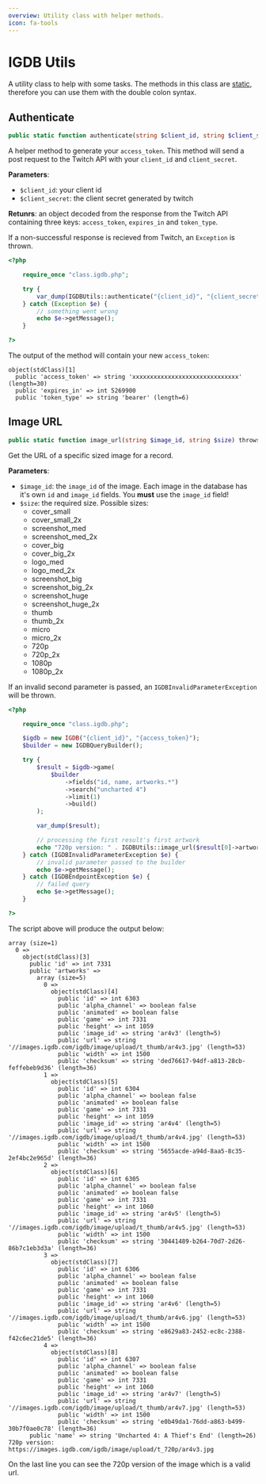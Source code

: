 ```yaml
---
overview: Utility class with helper methods.
icon: fa-tools
---
```


# IGDB Utils

A utility class to help with some tasks. The methods in this class are [static](https://www.php.net/manual/en/language.oop5.static.php), therefore you can use them with the double colon syntax.

## Authenticate
```php
public static function authenticate(string $client_id, string $client_secret) throws Exception: object
```

A helper method to generate your `access_token`. This method will send a post request to the Twitch API with your `client_id` and `client_secret`.

**Parameters**:
 - `$client_id`: your client id
 - `$client_secret`: the client secret generated by twitch

**Retunrs**: an object decoded from the response from the Twitch API containing three keys: `access_token`, `expires_in` and `token_type`.

If a non-successful response is recieved from Twitch, an `Exception` is thrown.

```php
<?php

    require_once "class.igdb.php";

    try {
        var_dump(IGDBUtils::authenticate("{client_id}", "{client_secret}"));
    } catch (Exception $e) {
        // something went wrong
        echo $e->getMessage();
    }

?>
```

The output of the method will contain your new `access_token`:

```text
object(stdClass)[1]
  public 'access_token' => string 'xxxxxxxxxxxxxxxxxxxxxxxxxxxxxx' (length=30)
  public 'expires_in' => int 5269900
  public 'token_type' => string 'bearer' (length=6)
```


## Image URL
```php
public static function image_url(string $image_id, string $size) throws IGDBInvalidParameterException: string
```

Get the URL of a specific sized image for a record.

**Parameters**:
 - `$image_id`: the `image_id` of the image. Each image in the database has it's own `id` and `image_id` fields. You **must** use the `image_id` field!
 - `$size`: the required size. Possible sizes:
   - cover_small
   - cover_small_2x
   - screenshot_med
   - screenshot_med_2x
   - cover_big
   - cover_big_2x
   - logo_med
   - logo_med_2x
   - screenshot_big
   - screenshot_big_2x
   - screenshot_huge
   - screenshot_huge_2x
   - thumb
   - thumb_2x
   - micro
   - micro_2x
   - 720p
   - 720p_2x
   - 1080p
   - 1080p_2x

If an invalid second parameter is passed, an `IGDBInvalidParameterException` will be thrown.

```php
<?php

    require_once "class.igdb.php";

    $igdb = new IGDB("{client_id}", "{access_token}");
    $builder = new IGDBQueryBuilder();

    try {
        $result = $igdb->game(
            $builder
                ->fields("id, name, artworks.*")
                ->search("uncharted 4")
                ->limit(1)
                ->build()
        );

        var_dump($result);

        // processing the first result's first artwork
        echo "720p version: " . IGDBUtils::image_url($result[0]->artworks[0]->image_id, "720p");
    } catch (IGDBInvalidParameterException $e) {
        // invalid parameter passed to the builder
        echo $e->getMessage();
    } catch (IGDBEndpointException $e) {
        // failed query
        echo $e->getMessage();
    }

?>
```

The script above will produce the output below:

```text
array (size=1)
  0 =>
    object(stdClass)[3]
      public 'id' => int 7331
      public 'artworks' =>
        array (size=5)
          0 =>
            object(stdClass)[4]
              public 'id' => int 6303
              public 'alpha_channel' => boolean false
              public 'animated' => boolean false
              public 'game' => int 7331
              public 'height' => int 1059
              public 'image_id' => string 'ar4v3' (length=5)
              public 'url' => string '//images.igdb.com/igdb/image/upload/t_thumb/ar4v3.jpg' (length=53)
              public 'width' => int 1500
              public 'checksum' => string 'ded76617-94df-a813-28cb-feffebeb9d36' (length=36)
          1 =>
            object(stdClass)[5]
              public 'id' => int 6304
              public 'alpha_channel' => boolean false
              public 'animated' => boolean false
              public 'game' => int 7331
              public 'height' => int 1059
              public 'image_id' => string 'ar4v4' (length=5)
              public 'url' => string '//images.igdb.com/igdb/image/upload/t_thumb/ar4v4.jpg' (length=53)
              public 'width' => int 1500
              public 'checksum' => string '5655acde-a94d-8aa5-8c35-2ef4bc2e965d' (length=36)
          2 =>
            object(stdClass)[6]
              public 'id' => int 6305
              public 'alpha_channel' => boolean false
              public 'animated' => boolean false
              public 'game' => int 7331
              public 'height' => int 1060
              public 'image_id' => string 'ar4v5' (length=5)
              public 'url' => string '//images.igdb.com/igdb/image/upload/t_thumb/ar4v5.jpg' (length=53)
              public 'width' => int 1500
              public 'checksum' => string '30441489-b264-70d7-2d26-86b7c1eb3d3a' (length=36)
          3 =>
            object(stdClass)[7]
              public 'id' => int 6306
              public 'alpha_channel' => boolean false
              public 'animated' => boolean false
              public 'game' => int 7331
              public 'height' => int 1060
              public 'image_id' => string 'ar4v6' (length=5)
              public 'url' => string '//images.igdb.com/igdb/image/upload/t_thumb/ar4v6.jpg' (length=53)
              public 'width' => int 1500
              public 'checksum' => string 'e8629a83-2452-ec8c-2388-f42c6ec21de5' (length=36)
          4 =>
            object(stdClass)[8]
              public 'id' => int 6307
              public 'alpha_channel' => boolean false
              public 'animated' => boolean false
              public 'game' => int 7331
              public 'height' => int 1060
              public 'image_id' => string 'ar4v7' (length=5)
              public 'url' => string '//images.igdb.com/igdb/image/upload/t_thumb/ar4v7.jpg' (length=53)
              public 'width' => int 1500
              public 'checksum' => string 'e0b49da1-76dd-a863-b499-30b7f0ae0c78' (length=36)
      public 'name' => string 'Uncharted 4: A Thief's End' (length=26)
720p version: https://images.igdb.com/igdb/image/upload/t_720p/ar4v3.jpg
```

On the last line you can see the 720p version of the image which is a valid url.